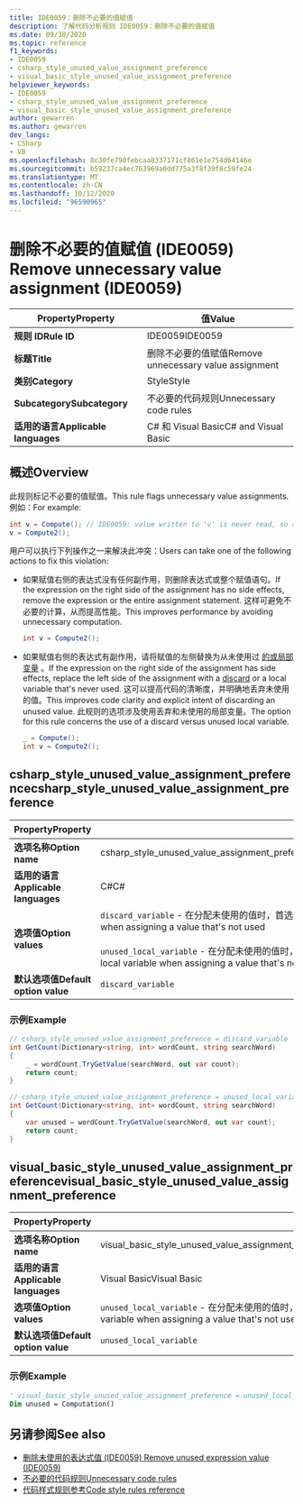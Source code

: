 ```yaml
---
title: IDE0059：删除不必要的值赋值
description: 了解代码分析规则 IDE0059：删除不必要的值赋值
ms.date: 09/30/2020
ms.topic: reference
f1_keywords:
- IDE0059
- csharp_style_unused_value_assignment_preference
- visual_basic_style_unused_value_assignment_preference
helpviewer_keywords:
- IDE0059
- csharp_style_unused_value_assignment_preference
- visual_basic_style_unused_value_assignment_preference
author: gewarren
ms.author: gewarren
dev_langs:
- CSharp
- VB
ms.openlocfilehash: 8c30fe790febcaa8337171cf861e1e754d64146e
ms.sourcegitcommit: b59237ca4ec763969a0dd775a3f8f39f8c59fe24
ms.translationtype: MT
ms.contentlocale: zh-CN
ms.lasthandoff: 10/12/2020
ms.locfileid: "96590965"
---
```

# <a name="remove-unnecessary-value-assignment-ide0059"></a><span data-ttu-id="9c90c-103">删除不必要的值赋值 (IDE0059) </span><span class="sxs-lookup"><span data-stu-id="9c90c-103">Remove unnecessary value assignment (IDE0059)</span></span>

|<span data-ttu-id="9c90c-104">Property</span><span class="sxs-lookup"><span data-stu-id="9c90c-104">Property</span></span>|<span data-ttu-id="9c90c-105">值</span><span class="sxs-lookup"><span data-stu-id="9c90c-105">Value</span></span>|
|-|-|
| <span data-ttu-id="9c90c-106">**规则 ID**</span><span class="sxs-lookup"><span data-stu-id="9c90c-106">**Rule ID**</span></span> | <span data-ttu-id="9c90c-107">IDE0059</span><span class="sxs-lookup"><span data-stu-id="9c90c-107">IDE0059</span></span> |
| <span data-ttu-id="9c90c-108">**标题**</span><span class="sxs-lookup"><span data-stu-id="9c90c-108">**Title**</span></span> | <span data-ttu-id="9c90c-109">删除不必要的值赋值</span><span class="sxs-lookup"><span data-stu-id="9c90c-109">Remove unnecessary value assignment</span></span> |
| <span data-ttu-id="9c90c-110">**类别**</span><span class="sxs-lookup"><span data-stu-id="9c90c-110">**Category**</span></span> | <span data-ttu-id="9c90c-111">Style</span><span class="sxs-lookup"><span data-stu-id="9c90c-111">Style</span></span> |
| <span data-ttu-id="9c90c-112">**Subcategory**</span><span class="sxs-lookup"><span data-stu-id="9c90c-112">**Subcategory**</span></span> | <span data-ttu-id="9c90c-113">不必要的代码规则</span><span class="sxs-lookup"><span data-stu-id="9c90c-113">Unnecessary code rules</span></span> |
| <span data-ttu-id="9c90c-114">**适用的语言**</span><span class="sxs-lookup"><span data-stu-id="9c90c-114">**Applicable languages**</span></span> | <span data-ttu-id="9c90c-115">C# 和 Visual Basic</span><span class="sxs-lookup"><span data-stu-id="9c90c-115">C# and Visual Basic</span></span> |

## <a name="overview"></a><span data-ttu-id="9c90c-116">概述</span><span class="sxs-lookup"><span data-stu-id="9c90c-116">Overview</span></span>

<span data-ttu-id="9c90c-117">此规则标记不必要的值赋值。</span><span class="sxs-lookup"><span data-stu-id="9c90c-117">This rule flags unnecessary value assignments.</span></span> <span data-ttu-id="9c90c-118">例如：</span><span class="sxs-lookup"><span data-stu-id="9c90c-118">For example:</span></span>

```csharp
int v = Compute(); // IDE0059: value written to 'v' is never read, so assignment to 'v' is unnecessary.
v = Compute2();
```

<span data-ttu-id="9c90c-119">用户可以执行下列操作之一来解决此冲突：</span><span class="sxs-lookup"><span data-stu-id="9c90c-119">Users can take one of the following actions to fix this violation:</span></span>

- <span data-ttu-id="9c90c-120">如果赋值右侧的表达式没有任何副作用，则删除表达式或整个赋值语句。</span><span class="sxs-lookup"><span data-stu-id="9c90c-120">If the expression on the right side of the assignment has no side effects, remove the expression or the entire assignment statement.</span></span> <span data-ttu-id="9c90c-121">这样可避免不必要的计算，从而提高性能。</span><span class="sxs-lookup"><span data-stu-id="9c90c-121">This improves performance by avoiding unnecessary computation.</span></span>

  ```csharp
  int v = Compute2();
  ```

- <span data-ttu-id="9c90c-122">如果赋值右侧的表达式有副作用，请将赋值的左侧替换为从未使用过 [的或局部变量](../../../csharp/discards.md) 。</span><span class="sxs-lookup"><span data-stu-id="9c90c-122">If the expression on the right side of the assignment has side effects, replace the left side of the assignment with a [discard](../../../csharp/discards.md) or a local variable that's never used.</span></span> <span data-ttu-id="9c90c-123">这可以提高代码的清晰度，并明确地丢弃未使用的值。</span><span class="sxs-lookup"><span data-stu-id="9c90c-123">This improves code clarity and explicit intent of discarding an unused value.</span></span> <span data-ttu-id="9c90c-124">此规则的选项涉及使用丢弃和未使用的局部变量。</span><span class="sxs-lookup"><span data-stu-id="9c90c-124">The option for this rule concerns the use of a discard versus unused local variable.</span></span>

  ```csharp
  _ = Compute();
  int v = Compute2();
  ```

## <a name="csharp_style_unused_value_assignment_preference"></a><span data-ttu-id="9c90c-125">csharp_style_unused_value_assignment_preference</span><span class="sxs-lookup"><span data-stu-id="9c90c-125">csharp_style_unused_value_assignment_preference</span></span>

|<span data-ttu-id="9c90c-126">Property</span><span class="sxs-lookup"><span data-stu-id="9c90c-126">Property</span></span>|<span data-ttu-id="9c90c-127">值</span><span class="sxs-lookup"><span data-stu-id="9c90c-127">Value</span></span>|
|-|-|
| <span data-ttu-id="9c90c-128">**选项名称**</span><span class="sxs-lookup"><span data-stu-id="9c90c-128">**Option name**</span></span> | <span data-ttu-id="9c90c-129">csharp_style_unused_value_assignment_preference</span><span class="sxs-lookup"><span data-stu-id="9c90c-129">csharp_style_unused_value_assignment_preference</span></span>
| <span data-ttu-id="9c90c-130">**适用的语言**</span><span class="sxs-lookup"><span data-stu-id="9c90c-130">**Applicable languages**</span></span> | <span data-ttu-id="9c90c-131">C#</span><span class="sxs-lookup"><span data-stu-id="9c90c-131">C#</span></span> |
| <span data-ttu-id="9c90c-132">**选项值**</span><span class="sxs-lookup"><span data-stu-id="9c90c-132">**Option values**</span></span> | <span data-ttu-id="9c90c-133">`discard_variable` - 在分配未使用的值时，首选使用 [discard](../../../csharp/discards.md)</span><span class="sxs-lookup"><span data-stu-id="9c90c-133">`discard_variable` - Prefer to use a [discard](../../../csharp/discards.md) when assigning a value that's not used</span></span><br /><br /><span data-ttu-id="9c90c-134">`unused_local_variable` - 在分配未使用的值时，首选使用本地变量</span><span class="sxs-lookup"><span data-stu-id="9c90c-134">`unused_local_variable` - Prefer to use a local variable when assigning a value that's not used</span></span> |
| <span data-ttu-id="9c90c-135">**默认选项值**</span><span class="sxs-lookup"><span data-stu-id="9c90c-135">**Default option value**</span></span> | `discard_variable` |

### <a name="example"></a><span data-ttu-id="9c90c-136">示例</span><span class="sxs-lookup"><span data-stu-id="9c90c-136">Example</span></span>

```csharp
// csharp_style_unused_value_assignment_preference = discard_variable
int GetCount(Dictionary<string, int> wordCount, string searchWord)
{
    _ = wordCount.TryGetValue(searchWord, out var count);
    return count;
}

// csharp_style_unused_value_assignment_preference = unused_local_variable
int GetCount(Dictionary<string, int> wordCount, string searchWord)
{
    var unused = wordCount.TryGetValue(searchWord, out var count);
    return count;
}
```

## <a name="visual_basic_style_unused_value_assignment_preference"></a><span data-ttu-id="9c90c-137">visual_basic_style_unused_value_assignment_preference</span><span class="sxs-lookup"><span data-stu-id="9c90c-137">visual_basic_style_unused_value_assignment_preference</span></span>

|<span data-ttu-id="9c90c-138">Property</span><span class="sxs-lookup"><span data-stu-id="9c90c-138">Property</span></span>|<span data-ttu-id="9c90c-139">值</span><span class="sxs-lookup"><span data-stu-id="9c90c-139">Value</span></span>|
|-|-|
| <span data-ttu-id="9c90c-140">**选项名称**</span><span class="sxs-lookup"><span data-stu-id="9c90c-140">**Option name**</span></span> | <span data-ttu-id="9c90c-141">visual_basic_style_unused_value_assignment_preference</span><span class="sxs-lookup"><span data-stu-id="9c90c-141">visual_basic_style_unused_value_assignment_preference</span></span>
| <span data-ttu-id="9c90c-142">**适用的语言**</span><span class="sxs-lookup"><span data-stu-id="9c90c-142">**Applicable languages**</span></span> | <span data-ttu-id="9c90c-143">Visual Basic</span><span class="sxs-lookup"><span data-stu-id="9c90c-143">Visual Basic</span></span> |
| <span data-ttu-id="9c90c-144">**选项值**</span><span class="sxs-lookup"><span data-stu-id="9c90c-144">**Option values**</span></span> | <span data-ttu-id="9c90c-145">`unused_local_variable` - 在分配未使用的值时，首选使用本地变量</span><span class="sxs-lookup"><span data-stu-id="9c90c-145">`unused_local_variable` - Prefer to use a local variable when assigning a value that's not used</span></span> |
| <span data-ttu-id="9c90c-146">**默认选项值**</span><span class="sxs-lookup"><span data-stu-id="9c90c-146">**Default option value**</span></span> | `unused_local_variable` |

### <a name="example"></a><span data-ttu-id="9c90c-147">示例</span><span class="sxs-lookup"><span data-stu-id="9c90c-147">Example</span></span>

```vb
' visual_basic_style_unused_value_assignment_preference = unused_local_variable
Dim unused = Computation()
```

## <a name="see-also"></a><span data-ttu-id="9c90c-148">另请参阅</span><span class="sxs-lookup"><span data-stu-id="9c90c-148">See also</span></span>

- [<span data-ttu-id="9c90c-149">删除未使用的表达式值 (IDE0059) </span><span class="sxs-lookup"><span data-stu-id="9c90c-149">Remove unused expression value (IDE0059)</span></span>](ide0058.md)
- [<span data-ttu-id="9c90c-150">不必要的代码规则</span><span class="sxs-lookup"><span data-stu-id="9c90c-150">Unnecessary code rules</span></span>](unnecessary-code-rules.md)
- [<span data-ttu-id="9c90c-151">代码样式规则参考</span><span class="sxs-lookup"><span data-stu-id="9c90c-151">Code style rules reference</span></span>](index.md)
